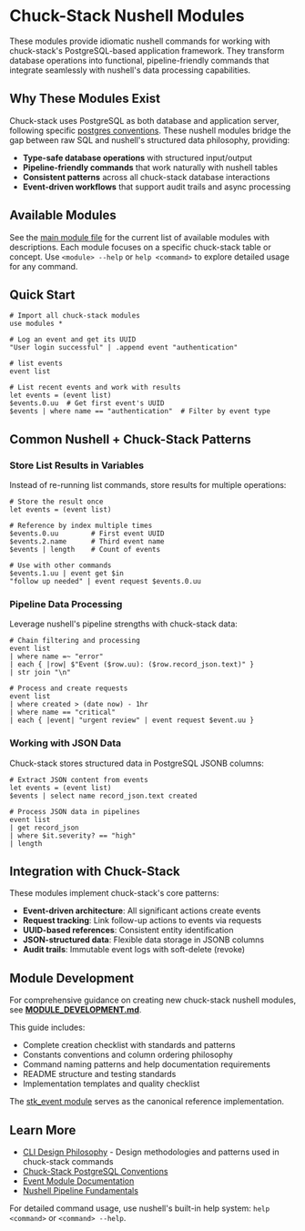 # Chuck-Stack Nushell Modules

These modules provide idiomatic nushell commands for working with chuck-stack's PostgreSQL-based application framework. They transform database operations into functional, pipeline-friendly commands that integrate seamlessly with nushell's data processing capabilities.

## Why These Modules Exist

Chuck-stack uses PostgreSQL as both database and application server, following specific [postgres conventions](https://chuck-stack.org/postgres-conventions.html). These nushell modules bridge the gap between raw SQL and nushell's structured data philosophy, providing:

- **Type-safe database operations** with structured input/output
- **Pipeline-friendly commands** that work naturally with nushell tables
- **Consistent patterns** across all chuck-stack database interactions
- **Event-driven workflows** that support audit trails and async processing

## Available Modules

See the [main module file](mod.nu) for the current list of available modules with descriptions. Each module focuses on a specific chuck-stack table or concept. Use `<module> --help` or `help <command>` to explore detailed usage for any command.

## Quick Start

```nu
# Import all chuck-stack modules
use modules *

# Log an event and get its UUID
"User login successful" | .append event "authentication"

# list events
event list

# List recent events and work with results
let events = (event list)
$events.0.uu  # Get first event's UUID
$events | where name == "authentication"  # Filter by event type
```

## Common Nushell + Chuck-Stack Patterns

### Store List Results in Variables
Instead of re-running list commands, store results for multiple operations:

```nu
# Store the result once
let events = (event list)

# Reference by index multiple times
$events.0.uu        # First event UUID
$events.2.name      # Third event name
$events | length    # Count of events

# Use with other commands
$events.1.uu | event get $in
"follow up needed" | event request $events.0.uu
```

### Pipeline Data Processing
Leverage nushell's pipeline strengths with chuck-stack data:

```nu
# Chain filtering and processing
event list 
| where name =~ "error" 
| each { |row| $"Event ($row.uu): ($row.record_json.text)" }
| str join "\n"

# Process and create requests
event list 
| where created > (date now) - 1hr
| where name == "critical"
| each { |event| "urgent review" | event request $event.uu }
```

### Working with JSON Data
Chuck-stack stores structured data in PostgreSQL JSONB columns:

```nu
# Extract JSON content from events
let events = (event list)
$events | select name record_json.text created

# Process JSON data in pipelines
event list 
| get record_json 
| where $it.severity? == "high"
| length
```

## Integration with Chuck-Stack

These modules implement chuck-stack's core patterns:

- **Event-driven architecture**: All significant actions create events
- **Request tracking**: Link follow-up actions to events via requests  
- **UUID-based references**: Consistent entity identification
- **JSON-structured data**: Flexible data storage in JSONB columns
- **Audit trails**: Immutable event logs with soft-delete (revoke)

## Module Development

For comprehensive guidance on creating new chuck-stack nushell modules, see **[MODULE_DEVELOPMENT.md](MODULE_DEVELOPMENT.md)**.

This guide includes:
- Complete creation checklist with standards and patterns
- Constants conventions and column ordering philosophy
- Command naming patterns and help documentation requirements
- README structure and testing standards
- Implementation templates and quality checklist

The [stk_event module](stk_event/) serves as the canonical reference implementation.

## Learn More

- [CLI Design Philosophy](cli-design.md) - Design methodologies and patterns used in chuck-stack commands
- [Chuck-Stack PostgreSQL Conventions](https://chuck-stack.org/postgres-conventions.html)
- [Event Module Documentation](stk_event/readme.md)
- [Nushell Pipeline Fundamentals](https://www.nushell.sh/book/pipelines.html)

For detailed command usage, use nushell's built-in help system: `help <command>` or `<command> --help`.
